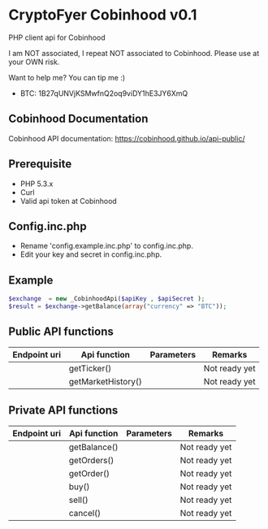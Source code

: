 CryptoFyer Cobinhood v0.1
==============

PHP client api for Cobinhood

I am NOT associated, I repeat NOT associated to Cobinhood. Please use at your OWN risk.

Want to help me? You can tip me :)
* BTC: 1B27qUNVjKSMwfnQ2oq9viDY1hE3JY6XmQ


Cobinhood Documentation
----
Cobinhood API documentation: https://cobinhood.github.io/api-public/


Prerequisite
----
* PHP 5.3.x
* Curl
* Valid api token at Cobinhood


Config.inc.php
----
* Rename 'config.example.inc.php' to config.inc.php.
* Edit your key and secret in config.inc.php.



Example
----
```php
$exchange  = new _CobinhoodApi($apiKey , $apiSecret );
$result = $exchange->getBalance(array("currency" => "BTC"));
```

Public API functions
----

| Endpoint uri | Api function | Parameters | Remarks |
| --- | --- | --- | --- |
|  | getTicker() |  | Not ready yet |
|  | getMarketHistory() |  | Not ready yet |


Private API functions
----

| Endpoint uri | Api function | Parameters | Remarks |
| --- | --- | --- | --- |
|  | getBalance() |  | Not ready yet |
|  | getOrders() |  | Not ready yet |
|  | getOrder() |  | Not ready yet |
|  | buy() |  | Not ready yet |
|  | sell() |  | Not ready yet |
|  | cancel() |  | Not ready yet |
